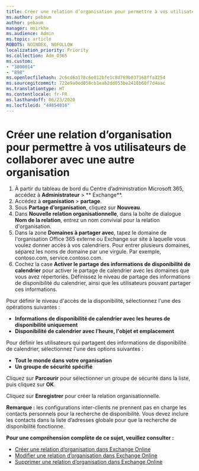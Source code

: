```yaml
---
title: Créer une relation d’organisation pour permettre à vos utilisateurs de collaborer avec une autre organisation
ms.author: pebaum
author: pebaum
manager: mnirkhe
ms.audience: Admin
ms.topic: article
ROBOTS: NOINDEX, NOFOLLOW
localization_priority: Priority
ms.collection: Adm_O365
ms.custom:
- "3800014"
- "898"
ms.openlocfilehash: 2c6cd6a178c6e012bfe1c8d769b037168ffa3254
ms.sourcegitcommit: 722e9a0ed058cb1eab2dd053be2418b60f7d4aac
ms.translationtype: HT
ms.contentlocale: fr-FR
ms.lasthandoff: 06/23/2020
ms.locfileid: "44854016"
---
```

# <a name="create-an-organization-relationship-to-allow-your-users-to-collaborate-with-another-organization"></a>Créer une relation d’organisation pour permettre à vos utilisateurs de collaborer avec une autre organisation

1. À partir du tableau de bord du Centre d’administration Microsoft 365, accédez à **Administrateur** > ** Exchange**.
2. Accédez à **organisation** > **partage**.
3. Sous **Partage d’organisation**, cliquez sur **Nouveau**.
4. Dans **Nouvelle relation organisationnelle**, dans la boîte de dialogue **Nom de la relation**, entrez un nom convivial pour la relation d'organisation.
5. Dans la zone **Domaines à partager avec**, tapez le domaine de l'organisation Office 365 externe ou Exchange sur site à laquelle vous voulez donner accès à vos calendriers. Pour entrer plusieurs domaines, séparez les noms de domaine par une virgule. Par exemple, contoso.com, service.contoso.com.
6. Cochez la case **Activer le partage des informations de disponibilité de calendrier** pour activer le partage de calendrier avec les domaines que vous avez répertoriés. Définissez le niveau de partage des informations de disponibilité du calendrier, ainsi que les utilisateurs pouvant partager ces informations.  

Pour définir le niveau d'accès de la disponibilité, sélectionnez l'une des opérations suivantes :

- **Informations de disponibilité de calendrier avec les heures de disponibilité uniquement**
- **Disponibilité de calendrier avec l’heure, l'objet et emplacement**  

 Pour définir les utilisateurs qui partagent des informations de disponibilité de calendrier, sélectionnez l'une des options suivantes :

- **Tout le monde dans votre organisation**
- **Un groupe de sécurité spécifié**  

Cliquez sur **Parcourir** pour sélectionner un groupe de sécurité dans la liste, puis cliquez sur **OK**.

Cliquez sur **Enregistrer** pour créer la relation organisationnelle.  

**Remarque :** les configurations inter-clients ne prennent pas en charge les contacts personnels pour la recherche de disponibilité. Vous devez inclure les contacts dans la liste d’adresses globale pour que la recherche de disponibilité fonctionne.

**Pour une compréhension complète de ce sujet, veuillez consulter :**

- [Créer une relation d’organisation dans Exchange Online](https://docs.microsoft.com/exchange/sharing/organization-relationships/create-an-organization-relationship)
- [Modifier une relation d’organisation dans Exchange Online](https://docs.microsoft.com/exchange/sharing/organization-relationships/modify-an-organization-relationship)
- [Supprimer une relation d’organisation dans Exchange Online](https://docs.microsoft.com/exchange/sharing/organization-relationships/remove-an-organization-relationship)
